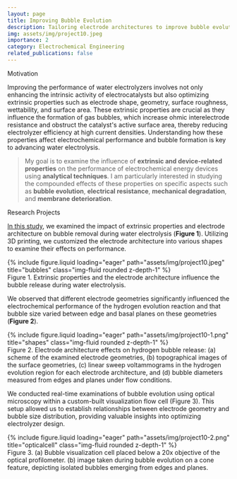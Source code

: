```yaml
---
layout: page
title: Improving Bubble Evolution
description: Tailoring electrode architectures to improve bubble evolution
img: assets/img/project10.jpeg
importance: 2
category: Electrochemical Engineering
related_publications: false
---
```


<p class="font-weight-bold">Motivation</p>

Improving the performance of water electrolyzers involves not only enhancing the intrinsic activity of electrocatalysts but also optimizing extrinsic properties such as electrode shape, geometry, surface roughness, wettability, and surface area. These extrinsic properties are crucial as they influence the formation of gas bubbles, which increase ohmic interelectrode resistance and obstruct the catalyst's active surface area, thereby reducing electrolyzer efficiency at high current densities. Understanding how these properties affect electrochemical performance and bubble formation is key to advancing water electrolysis.

> My goal is to examine the influence of <strong>extrinsic and device-related properties</strong> on the performance of electrochemical energy devices using <strong>analytical techniques</strong>.
> I am particularly interested in studying the compounded effects of these properties on specific aspects such as <strong>bubble evolution</strong>, <strong>electrical resistance</strong>, <strong>mechanical degradation</strong>, and <strong>membrane deterioration</strong>.

<p class="font-weight-bold">Research Projects</p>

[In this study](https://doi.org/10.1021/acsami.2c12579), we examined the impact of extrinsic properties and electrode architecture on bubble removal during water electrolysis (<strong>Figure 1</strong>). Utilizing 3D printing, we customized the electrode architecture into various shapes to examine their effects on performance. 

<div class="row">
    <div class="col-sm mt-3 mt-md-0">
        {% include figure.liquid loading="eager" path="assets/img/project10.jpeg" title="bubbles" class="img-fluid rounded z-depth-1" %}
    </div>
</div>
<div class="caption">
    Figure 1. Extrinsic properties and the electrode architecture influence the bubble release during water electrolysis.
</div>

We observed that different electrode geometries significantly influenced the electrochemical performance of the hydrogen evolution reaction and that bubble size varied between edge and basal planes on these geometries (<strong>Figure 2</strong>). 

<div class="row">
    <div class="col-sm mt-3 mt-md-0">
        {% include figure.liquid loading="eager" path="assets/img/project10-1.png" title="shapes" class="img-fluid rounded z-depth-1" %}
    </div>
</div>
<div class="caption">
    Figure 2. Electrode architecture effects on hydrogen bubble release: (a) scheme of the examined electrode geometries, (b) topographical images of the surface geometries, (c) linear sweep voltammograms in the hydrogen evolution region for each electrode architecture, and (d) bubble diameters measured from edges and planes under flow conditions.
</div>

We conducted real-time examinations of bubble evolution using optical microscopy within a custom-built visualization flow cell (Figure 3). This setup allowed us to establish relationships between electrode geometry and bubble size distribution, providing valuable insights into optimizing electrolyzer design.  

<div class="row">
    <div class="col-sm mt-3 mt-md-0">
        {% include figure.liquid loading="eager" path="assets/img/project10-2.png" title="opticalcell" class="img-fluid rounded z-depth-1" %}
    </div>
</div>
<div class="caption">
    Figure 3. (a) Bubble visualization cell placed below a 20x objective of the optical profilometer. (b) image taken during bubble evolution on a cone feature, depicting isolated bubbles emerging from edges and planes.
</div>




